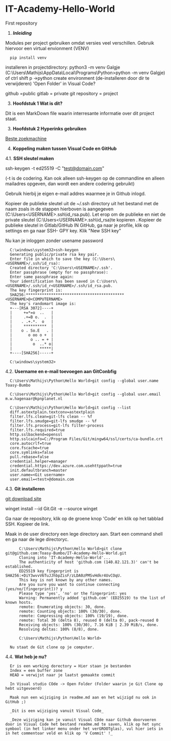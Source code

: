 # IT-Academy-Hello-World
First repository
1. _**Inleiding**_

Modules per project gebruiken omdat versies veel verschillen.
Gebruik hiervoor een virtual envionment (VENV)

      pip install venv

installeren in projectdirectory:
	python3 -m venv Galgje  (C:\Users\Mathijs\AppData\Local\Programs\Python>python -m venv Galgje)
	of ctrl shift p ->python create environment
	(de-installeren door dir te verwijderen)
	'Open Folder' in Visual Code?

github =public
gitlab = private
git repository = project


3. **Hoofdstuk 1 Wat is dit?**

Dit is een MarkDown file waarin interresante informatie over dit project staat.

3. **Hoofdstuk 2 Hyperinks gebruiken**

[Beste zoekmachine](https://duckduckgo.com)

4. **Koppeling maken tussen Visual Code en GitHub**

4.1. **SSH sleutel maken**

ssh-keygen -t ed25519 -C "test@domain.com"

(-t is de codering. Kan ook alleen ssh-keygen <enter> op de commandline en alleen mailadres opgeven, dan wordt een andere codering gebruikt) 

Gebruik hierbij je eigen e-mail addres waarmee je in Github inlogd.

Kopieer de publieke sleutel uit de ~/.ssh directory uit het bestand met de naam zoals in de stappen hierboven is aangegeven (C:\Users\<USERNAME>\.ssh\id_rsa.pub).
Let erop om de publieke en niet de private sleutel (C:\Users\<USERNAME>\.ssh\id_rsa)te kopieren . Kopieer de publieke sleutel in Gitlab/GitHub
IN GitHub, ga naar je profile, klik op settings en ga naar SSH- GPY key.
Klik "New SSH key"

Nu kan je inloggen zonder usename password

      C:\windows\system32>ssh-keygen
      Generating public/private rsa key pair.
      Enter file in which to save the key (C:\Users\<USERNAME>/.ssh/id_rsa):
      Created directory 'C:\Users\<USERNAME>/.ssh'.
      Enter passphrase (empty for no passphrase):
      Enter same passphrase again:
      Your identification has been saved in C:\Users\<USERNAME>/.ssh/id_r<USERNAME>/.ssh/id_rsa.pub.
      The key fingerprint is:
      SHA256:******************************************* <USERNAME>@<COMPUTERNAME>
      The key's randomart image is:
      +---[RSA 3072]----+
      |     +=*=o  ..   |
      |     .+=B o.  .  |
      |    . .+.*.  o   |
      |     **********  |
      |    o . So.E   . |
      |       o oo o +  |
      |        o .. = + |
      |         o  ..* o|
      |            *****|
      +----[SHA256]-----+

      C:\windows\system32>



4.2. **Username en e-mail toevoegen aan GitConbfig**

      C:\Users\Mathijs\Python\Hello World>git config --global user.name Toasy-Bumbo

      C:\Users\Mathijs\Python\Hello World>git config --global user.email m.w.hagenaar@kpnplanet.nl

      C:\Users\Mathijs\Python\Hello World>git config --list
      diff.astextplain.textconv=astextplain
      filter.lfs.clean=git-lfs clean -- %f
      filter.lfs.smudge=git-lfs smudge -- %f
      filter.lfs.process=git-lfs filter-process
      filter.lfs.required=true
      http.sslbackend=openssl
      http.sslcainfo=C:/Program Files/Git/mingw64/ssl/certs/ca-bundle.crt
      core.autocrlf=true
      core.fscache=true
      core.symlinks=false
      pull.rebase=false
      credential.helper=manager
      credential.https://dev.azure.com.usehttppath=true
      init.defaultbranch=master
      user.name=<Git username>
      user.email=<test>@domain.com
      
4.3. **Git installeren**

  [git download site](https://git-scm.com/download/win)

  winget install --id Git.Git -e --source winget
  
  Ga naar de repository, klik op de groene knop 'Code' en klik op het tabblad SSH. Kopieer de link.
  
  Maak in de user directory een lege directory aan. Start een command shell en ga naar de lege directoryc.
  
          C:\Users\Mathijs\Python\Hello World>git clone git@github.com:Toasy-Bumbo/IT-Academy-Hello-World.git
          Cloning into 'IT-Academy-Hello-World'...
          The authenticity of host 'github.com (140.82.121.3)' can't be established.
          ED25519 key fingerprint is SHA256:+DiY3wvvV6TuJJhbpZisF/zLDA0zPMSvHdkr4UvCOqU.
          This key is not known by any other names.
          Are you sure you want to continue connecting (yes/no/[fingerprint])? y
          Please type 'yes', 'no' or the fingerprint: yes
          Warning: Permanently added 'github.com' (ED25519) to the list of known hosts.
          remote: Enumerating objects: 30, done.
          remote: Counting objects: 100% (30/30), done.
          remote: Compressing objects: 100% (19/19), done.
          remote: Total 30 (delta 8), reused 0 (delta 0), pack-reused 0
          Receiving objects: 100% (30/30), 7.16 KiB | 2.39 MiB/s, done.
          Resolving deltas: 100% (8/8), done.

          C:\Users\Mathijs\Python\Hello World>
      
      Nu staat de Git clone op je computer.
      
4.4. **Wat heb je nu?**
      
      Er is een working dorectory = Hier staan je bestanden
      Index = een buffer zone
      HEAD = verwijst naar je laatst gemaakte commit
      
      In Visual studio COde -> Open Folder (Folder waarin je Git Clone op hebt uitgevoerd)
      
      Maak nun een wijziging in readme.md aan en het wijzigd nu ook in GitHub ;)
      
      _Dit is een wijziging vanuit Visual Code_
      
      _Deze wijziging kan je vanuit Visual COde naar Github doorvoeren door in Visual Code het bestand readme.md te saven, klik op het sync symbool (in het linker menu onder het verGROOTglas), vul hier iets in in het commentoar veld en klik op 'V Commit' !_ 
      
  
  

